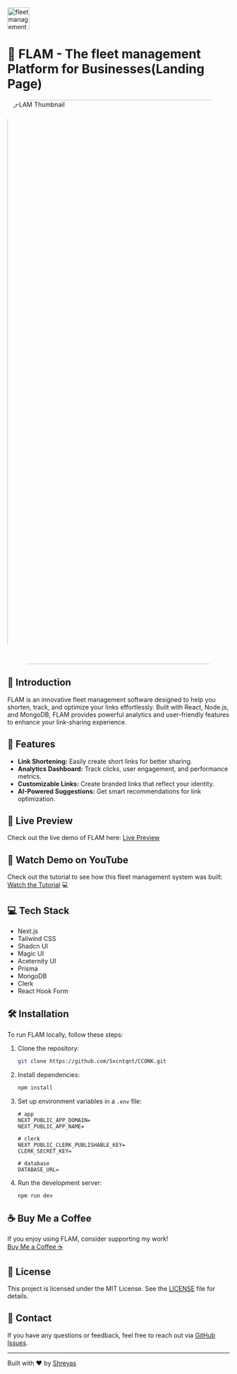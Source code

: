 <img src="https://github.com/user-attachments/assets/e1e0fe16-21f4-44c8-a22d-39b4494433a1" alt="fleet management Logo" width="50" height="50">

# 🔗 FLAM - The fleet management Platform for Businesses(Landing Page)

<!-- <img src="https://github.com/user-attachments/assets/deab03fd-4234-44c3-a6ad-484c4a1a02a1" alt="FLAM Thubmnail"> -->
<img src="https://github.com/user-attachments/assets/ee867e8e-7871-4289-bd56-3eef40adb9b2" alt="FLAM Thumbnail" style="border-radius: 50px;" width="1280">

## 🌟 Introduction

FLAM is an innovative fleet management software designed to help you shorten,
track, and optimize your links effortlessly. Built with React, Node.js, and
MongoDB, FLAM provides powerful analytics and user-friendly features to
enhance your link-sharing experience.

## 🚀 Features

- **Link Shortening:** Easily create short links for better sharing.
- **Analytics Dashboard:** Track clicks, user engagement, and performance
  metrics.
- **Customizable Links:** Create branded links that reflect your identity.
- **AI-Powered Suggestions:** Get smart recommendations for link optimization.

## 🔗 Live Preview

Check out the live demo of FLAM here:
[Live Preview]( https://sxcntcnqunts.com/)

## 🎥 Watch Demo on YouTube

Check out the tutorial to see how this fleet management system was built:
[Watch the Tutorial](https://youtu.be/3_sZPAfVR_U) 💻

## 💻 Tech Stack

- Next.js
- Tailwind CSS
- Shadcn UI
- Magic UI
- Aceternity UI
- Prisma
- MongoDB
- Clerk
- React Hook Form

## 🛠️ Installation

To run FLAM locally, follow these steps:

1. Clone the repository:
   ```bash
   git clone https://github.com/Sxcntqnt/CCONK.git
   ```
2. Install dependencies:
   ```bash
   npm install
   ```
3. Set up environment variables in a `.env` file:

   ```
   # app
   NEXT_PUBLIC_APP_DOMAIN=
   NEXT_PUBLIC_APP_NAME=

   # clerk
   NEXT_PUBLIC_CLERK_PUBLISHABLE_KEY=
   CLERK_SECRET_KEY=

   # database
   DATABASE_URL=
   ```

4. Run the development server:
   ```bash
   npm run dev
   ```

## ☕ Buy Me a Coffee

If you enjoy using FLAM, consider supporting my work!  
[Buy Me a Coffee ☕](https://buymeacoffee.com/shreyas29)

## 📜 License

This project is licensed under the MIT License. See the [LICENSE](LICENSE) file
for details.

## 💬 Contact

If you have any questions or feedback, feel free to reach out via
[GitHub Issues](https://github.com/Sxcntqnt/CCONK/issues).

---

Built with ❤️ by [Shreyas](https://shreyas-sihasane.vercel.app/)
